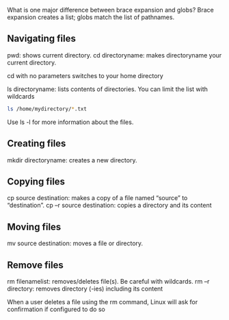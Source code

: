 

What is one major difference between brace expansion and globs?
Brace expansion creates a list; globs match the list of pathnames.

<h2>Navigating files</h2>
pwd: shows current directory.
cd directoryname: makes directoryname your current directory. 

cd with no parameters switches to your home directory

ls directoryname: lists contents of directories.
You can limit the list with wildcards


```bash
ls /home/mydirectory/*.txt
```

Use ls -l for more information about the files.

<h2>Creating files</h2>
mkdir directoryname: creates a new directory.

<h2>Copying files</h2>
cp source destination: makes a copy of a file named “source” to “destination”.
cp –r source destination: copies a directory and its content

<h2>Moving files</h2>
mv source destination: moves a file or directory.

<h2>Remove files</h2>
rm filenamelist: removes/deletes file(s). Be careful with wildcards.
rm –r directory: removes directory (-ies) including its content 

When a user deletes a file using the rm command, Linux will ask for confirmation if configured to do so
